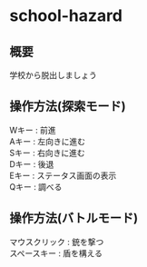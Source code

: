 # school-hazard
## 概要
学校から脱出しましょう
## 操作方法(探索モード)
Wキー : 前進</br>
Aキー : 左向きに進む</br>
Sキー : 右向きに進む</br>
Dキー : 後退</br>
Eキー : ステータス画面の表示</br>
Qキー : 調べる</br>
## 操作方法(バトルモード)
マウスクリック : 銃を撃つ</br>
スペースキー : 盾を構える</br>